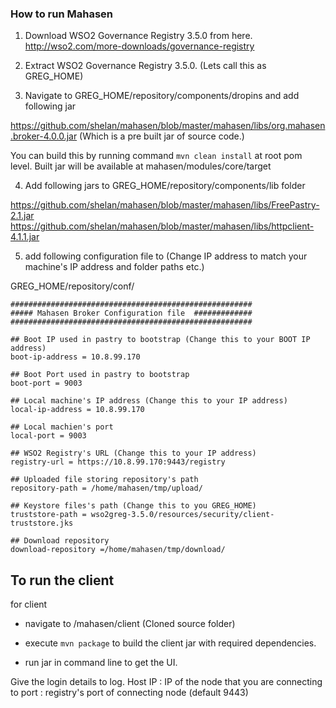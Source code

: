 ### How to run Mahasen ###

1) Download WSO2 Governance Registry 3.5.0 from here.
http://wso2.com/more-downloads/governance-registry

2) Extract WSO2 Governance Registry 3.5.0. (Lets call this as GREG_HOME)

3) Navigate to GREG_HOME/repository/components/dropins and add following jar

https://github.com/shelan/mahasen/blob/master/mahasen/libs/org.mahasen.broker-4.0.0.jar (Which is a pre built jar of source code.)

You can build this by running command ``mvn clean install`` at root pom level. Built jar will be available at mahasen/modules/core/target


4) Add following jars to GREG_HOME/repository/components/lib folder

https://github.com/shelan/mahasen/blob/master/mahasen/libs/FreePastry-2.1.jar
https://github.com/shelan/mahasen/blob/master/mahasen/libs/httpclient-4.1.1.jar

5) add following configuration file to  (Change IP address to match your machine's IP address and folder paths etc.)

GREG_HOME/repository/conf/

```
######################################################
##### Mahasen Broker Configuration file  #############
######################################################
 
## Boot IP used in pastry to bootstrap (Change this to your BOOT IP address)
boot-ip-address = 10.8.99.170
 
## Boot Port used in pastry to bootstrap
boot-port = 9003
 
## Local machine's IP address (Change this to your IP address)
local-ip-address = 10.8.99.170
 
## Local machien's port
local-port = 9003
 
## WSO2 Registry's URL (Change this to your IP address)
registry-url = https://10.8.99.170:9443/registry
 
## Uploaded file storing repository's path
repository-path = /home/mahasen/tmp/upload/
 
## Keystore files's path (Change this to you GREG_HOME)
truststore-path = wso2greg-3.5.0/resources/security/client-truststore.jks
 
## Download repository
download-repository =/home/mahasen/tmp/download/

```

## To run the client

for client
* navigate to /mahasen/client (Cloned source folder)

* execute ```mvn package``` to build the client jar with required dependencies.

* run jar in command line to get the UI.

Give the login details to log.
Host IP : IP of the node that you are connecting to
port : registry's port of connecting node (default 9443)


